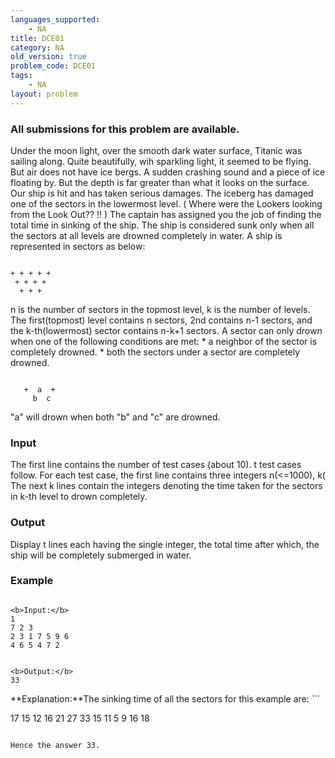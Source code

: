 ```yaml
---
languages_supported:
    - NA
title: DCE01
category: NA
old_version: true
problem_code: DCE01
tags:
    - NA
layout: problem
---
```

###  All submissions for this problem are available. 

Under the moon light, over the smooth dark water surface, Titanic was sailing along. Quite beautifully, wih sparkling light, it seemed to be flying.
But air does not have ice bergs. 
A sudden crashing sound and a piece of ice floating by. But the depth is far greater than what it looks on the surface. 
Our ship is hit and has taken serious damages. The iceberg has damaged one of the sectors in the lowermost level. ( Where were the Lookers looking from the Look Out?? !! ) 
The captain has assigned you the job of finding the total time in sinking of the ship. 
The ship is considered sunk only when all the sectors at all levels are drowned completely in water. 
A ship is represented in sectors as below:

```

+ + + + +     
 + + + +
  + + +

```

n is the number of sectors in the topmost level, k is the number of levels. 
The first(topmost) level contains n sectors, 2nd contains n-1 sectors, and the k-th(lowermost) sector contains n-k+1 sectors.
A sector can only drown when one of the following conditions are met: 
\* a neighbor of the sector is completely drowned. 
\* both the sectors under a sector are completely drowned. 
```

   +  a  +
     b  c  

```
 "a" will drown when both "b" and "c" are drowned.
### Input

The first line contains the number of test cases (about 10). t test cases follow. 
For each test case, the first line contains three integers n(<=1000), k( The next k lines contain the integers denoting the time taken for the sectors in k-th level to drown completely.

### Output

Display t lines each having the single integer, the total time after which, the ship will be completely submerged in water.

### Example

```

<b>Input:</b>
1
7 2 3
2 3 1 7 5 9 6
4 6 5 4 7 2


<b>Output:</b>
33

```


**Explanation:**The sinking time of all the sectors for this example are: ```

17  15  12 16 21  27  33
  15  11   5   9  16  18

```

Hence the answer 33.